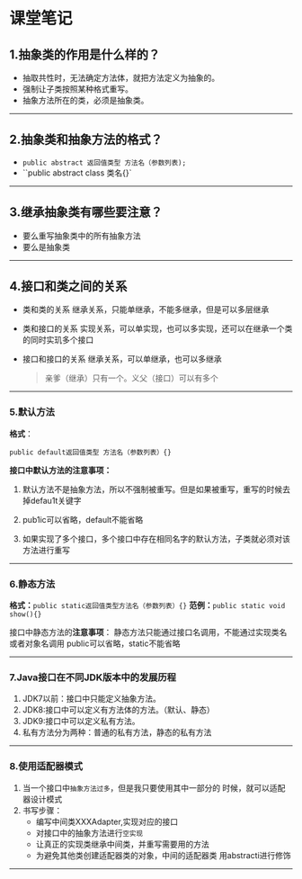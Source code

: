 # 课堂笔记

## 1.抽象类的作用是什么样的？
- 抽取共性时，无法确定方法体，就把方法定义为抽象的。
- 强制让子类按照某种格式重写。
- 抽象方法所在的类，必须是抽象类。

---

## 2.抽象类和抽象方法的格式？

- `public abstract 返回值类型 方法名（参数列表);`
- ``public abstract class 类名{}`

---

## 3.继承抽象类有哪些要注意？

- 要么重写抽象类中的所有抽象方法
- 要么是抽象类

---

## 4.接口和类之间的关系

- 类和类的关系
  继承关系，只能单继承，不能多继承，但是可以多层继承

- 类和接口的关系
  实现关系，可以单实现，也可以多实现，还可以在继承一个类的同时实玑多个接口

- 接口和接口的关系
  继承关系，可以单继承，也可以多继承

  > 亲爹（继承）只有一个。义父（接口）可以有多个

---

### 5.默认方法

**格式**：

`public default返回值类型 方法名（参数列表）{}`



**接口中默认方法的注意事项：**

1. 默认方法不是抽象方法，所以不强制被重写。但是如果被重写，重写的时候去掉defau1t关键字

2. pub1ic可以省略，default不能省略
3. 如果实现了多个接口，多个接口中存在相同名字的默认方法，子类就必须对该方法进行重写

---

### 6.静态方法

**格式：**`public static返回值类型方法名（参数列表）{}`
**范例：**`public static void show(){}`

接口中静态方法的**注意事项**：
静态方法只能通过接口名调用，不能通过实现类名或者对象名调用
public可以省略，static不能省略

---

### 7.Java接口在不同JDK版本中的发展历程

1. JDK7以前：接口中只能定义抽象方法。
2.  JDK8:接口中可以定义有方法体的方法。（默认、静态）
3.  JDK9:接口中可以定义私有方法。
4.  私有方法分为两种：普通的私有方法，静态的私有方法

---

### 8.使用适配器模式

1. 当一个接口中`抽象方法过多`，但是我只要使用其中一部分的
   时候，就可以适配器设计模式
2. 书写步骤：
   - 编写中间类XXXAdapter,实现对应的接口
   - 对接口中的抽象方法进行`空实现`
   - 让真正的实现类继承中间类，并重写需要用的方法
   - 为避免其他类创建适配器类的对象，中间的适配器类
     用abstracti进行修饰

---